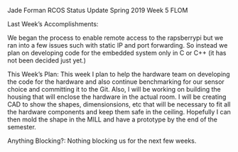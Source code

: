 Jade Forman
RCOS Status Update
Spring 2019
Week 5
FLOM

Last Week’s Accomplishments:

We began the process to enable remote access to the rapsberrypi but we ran into a few issues such with static IP and port forwarding.  So instead we plan on developing code for the embedded system only in C or C++ (it has not been decided just yet.)
    
This Week’s Plan:
This week I plan to help the hardware team on developing the code for the hardware and also continue benchmarking for our sensor choice and committing it to the Git.  Also, I will be working on building the housing that will enclose the hardware in the actual room.  I will be creating CAD to show the shapes, dimensionsions, etc that will be necessary to fit all the hardware components and keep them safe in the ceiling.  Hopefully I can then mold the shape in the MILL and have a prototype by the end of the semester.

Anything Blocking?:
Nothing blocking us for the next few weeks.